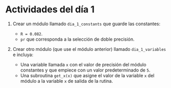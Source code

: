 # Actividades del día 1

1. Crear un módulo llamado `dia_1_constants` que guarde las constantes:
   - `R = 0.082`.
   - `pr` que corresponda a la selección de doble precisión.

2. Crear otro módulo (que use el módulo anterior) llamado `dia_1_variables` 
   e incluya:
   - Una variable llamada `x` con el valor de precisión del módulo constantes
     y que empiece con un valor predeterminado de `5`. 
   - Una subroutina `get_x(x)` que asigne el valor de la variable `x` del módulo
     a la variable `x` de salida de la rutina.

